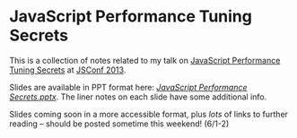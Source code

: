 # JavaScript Performance Tuning Secrets
This is a collection of notes related to my talk on [JavaScript Performance Tuning Secrets](https://github.com/jsconf/jsconfus2013/issues/15)
at [JSConf 2013](http://2013.jsconf.us).

Slides are available in PPT format here: _[JavaScript Performance Secrets.pptx](https://github.com/peterflynn/jsconf-2013/blob/master/JavaScript%20Performance%20Secrets.pptx)_.
The liner notes on each slide have some additional info.

Slides coming soon in a more accessible format, plus _lots_ of links to further reading &ndash; should be posted sometime this weekend! (6/1-2)
